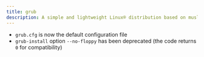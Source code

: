 ```yaml
---
title: grub
description: A simple and lightweight Linux® distribution based on musl libc and toybox
---
```


- `grub.cfg` is now the default configuration file
- `grub-install` option `--no-floppy` has been deprecated (the code returns `0` for compatibility)
